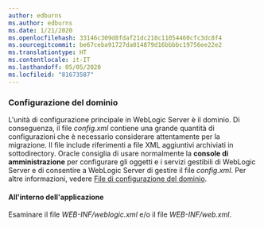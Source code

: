 ```yaml
---
author: edburns
ms.author: edburns
ms.date: 1/21/2020
ms.openlocfilehash: 33146c309d8fdaf21dc218c11054460cfc3dc8f4
ms.sourcegitcommit: be67ceba91727da014879d16bbbbc19756ee22e2
ms.translationtype: HT
ms.contentlocale: it-IT
ms.lasthandoff: 05/05/2020
ms.locfileid: "81673587"
---
```

### <a name="domain-configuration"></a>Configurazione del dominio

L'unità di configurazione principale in WebLogic Server è il dominio. Di conseguenza, il file *config.xml* contiene una grande quantità di configurazioni che è necessario considerare attentamente per la migrazione. Il file include riferimenti a file XML aggiuntivi archiviati in sottodirectory. Oracle consiglia di usare normalmente la **console di amministrazione** per configurare gli oggetti e i servizi gestibili di WebLogic Server e di consentire a WebLogic Server di gestire il file *config.xml*. Per altre informazioni, vedere [File di configurazione del dominio](https://docs.oracle.com/en/middleware/fusion-middleware/weblogic-server/12.2.1.4/domcf/config_files.html).

#### <a name="inside-your-application"></a>All'interno dell'applicazione

Esaminare il file *WEB-INF/weblogic.xml* e/o il file *WEB-INF/web.xml*.
